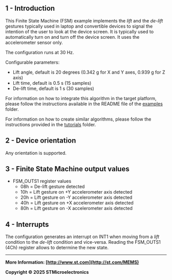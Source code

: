 ## 1 - Introduction

This Finite State Machine (FSM) example implements the *lift* and the *de-lift* gestures typically used in laptop and convertible devices to signal the intention of the user to look at the device screen. It is typically used to automatically turn on and turn off the device screen. It uses the accelerometer sensor only.

The configuration runs at 30 Hz.

Configurable parameters:

- Lift angle, default is 20 degrees (0.342 g for X and Y axes, 0.939 g for Z axis)
- Lift time, default is 0.5 s (15 samples)
- De-lift time, default is 1 s (30 samples)

For information on how to integrate this algorithm in the target platform, please follow the instructions available in the README file of the [examples](../../../examples) folder.

For information on how to create similar algorithms, please follow the instructions provided in the [tutorials](../../../tutorials) folder.

## 2 - Device orientation

Any orientation is supported.

## 3 - Finite State Machine output values

- FSM_OUTS1 register values
  - 08h = De-lift gesture detected
  - 10h = Lift gesture on +Y accelerometer axis detected
  - 20h = Lift gesture on -Y accelerometer axis detected
  - 40h = Lift gesture on +X accelerometer axis detected
  - 80h = Lift gesture on -X accelerometer axis detected

## 4 - Interrupts

The configuration generates an interrupt on INT1 when moving from a *lift* condition to the *de-lift* condition and vice-versa. Reading the FSM_OUTS1 (4Ch) register allows to determine the new state.

------

**More Information: [http://www.st.com](http://st.com/MEMS)**

**Copyright © 2025 STMicroelectronics**